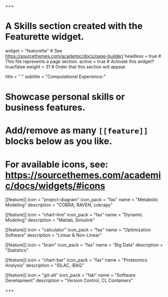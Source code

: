 +++
# A Skills section created with the Featurette widget.
widget = "featurette"  # See https://sourcethemes.com/academic/docs/page-builder/
headless = true  # This file represents a page section.
active = true  # Activate this widget? true/false
weight = 31  # Order that this section will appear.

title = " "
subtitle = "Computational Experience:"

# Showcase personal skills or business features.
#
# Add/remove as many `[[feature]]` blocks below as you like.
#
# For available icons, see: https://sourcethemes.com/academic/docs/widgets/#icons

[[feature]]
  icon = "project-diagram"
  icon_pack = "fas"
  name = "Metabolic Modeling"
  description = "COBRA, RAVEN, cobrapy"

[[feature]]
  icon = "chart-line"
  icon_pack = "fas"
  name = "Dynamic Modeling"
  description = "Matlab, Simulink"

[[feature]]
  icon = "calculator"
  icon_pack = "fas"
  name = "Optimization Software"
  description = "Linear & Non-Linear"

[[feature]]
  icon = "brain"
  icon_pack = "fas"
  name = "Big Data"
  description = "Statistics"

[[feature]]
  icon = "chart-bar"
  icon_pack = "fas"
  name = "Proteomics Analysis"
  description = "SILAC, iBAQ"

[[feature]]
  icon = "git-alt"
  icon_pack = "fab"
  name = "Software Development"
  description = "Version Control, CI, Containers"

+++
